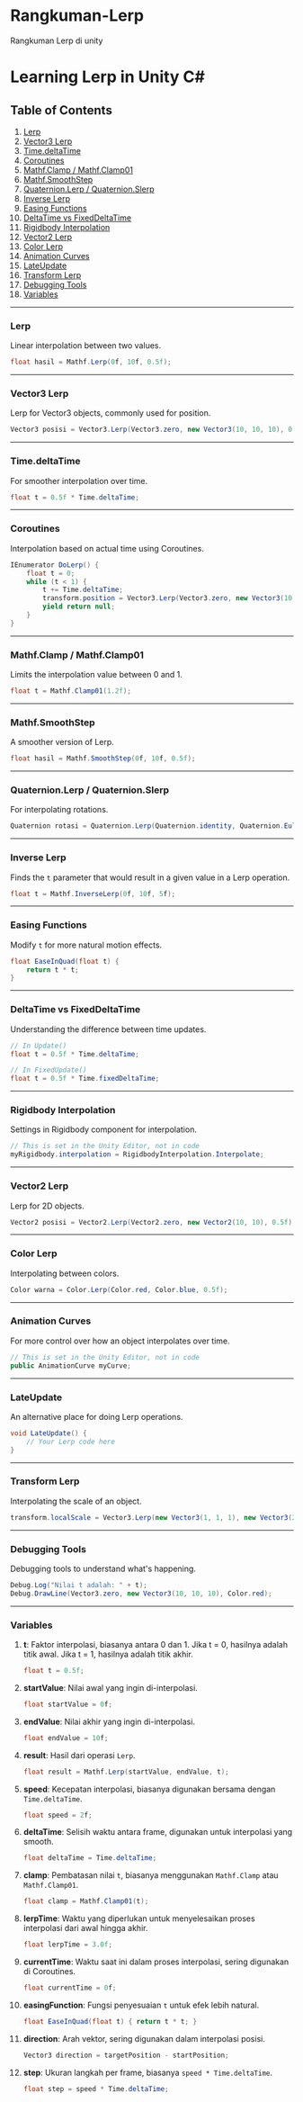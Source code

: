 # Rangkuman-Lerp
Rangkuman Lerp di unity

# Learning Lerp in Unity C#

## Table of Contents

1. [Lerp](#lerp)
2. [Vector3 Lerp](#vector3-lerp)
3. [Time.deltaTime](#timedeltaTime)
4. [Coroutines](#coroutines)
5. [Mathf.Clamp / Mathf.Clamp01](#mathfclamp--mathfclamp01)
6. [Mathf.SmoothStep](#mathfsmoothstep)
7. [Quaternion.Lerp / Quaternion.Slerp](#quaternionlerp--quaternionslerp)
8. [Inverse Lerp](#inverse-lerp)
9. [Easing Functions](#easing-functions)
10. [DeltaTime vs FixedDeltaTime](#deltatime-vs-fixeddeltatime)
11. [Rigidbody Interpolation](#rigidbody-interpolation)
12. [Vector2 Lerp](#vector2-lerp)
13. [Color Lerp](#color-lerp)
14. [Animation Curves](#animation-curves)
15. [LateUpdate](#lateupdate)
16. [Transform Lerp](#transform-lerp)
17. [Debugging Tools](#debugging-tools)
18. [Variables](#variables)

---

### Lerp

Linear interpolation between two values.

```csharp
float hasil = Mathf.Lerp(0f, 10f, 0.5f);
```

---

### Vector3 Lerp

Lerp for Vector3 objects, commonly used for position.

```csharp
Vector3 posisi = Vector3.Lerp(Vector3.zero, new Vector3(10, 10, 10), 0.5f);
```

---

### Time.deltaTime

For smoother interpolation over time.

```csharp
float t = 0.5f * Time.deltaTime;
```

---

### Coroutines

Interpolation based on actual time using Coroutines.

```csharp
IEnumerator DoLerp() {
    float t = 0;
    while (t < 1) {
        t += Time.deltaTime;
        transform.position = Vector3.Lerp(Vector3.zero, new Vector3(10, 10, 10), t);
        yield return null;
    }
}
```

---

### Mathf.Clamp / Mathf.Clamp01

Limits the interpolation value between 0 and 1.

```csharp
float t = Mathf.Clamp01(1.2f);
```

---

### Mathf.SmoothStep

A smoother version of Lerp.

```csharp
float hasil = Mathf.SmoothStep(0f, 10f, 0.5f);
```

---

### Quaternion.Lerp / Quaternion.Slerp

For interpolating rotations.

```csharp
Quaternion rotasi = Quaternion.Lerp(Quaternion.identity, Quaternion.Euler(0, 90, 0), 0.5f);
```

---

### Inverse Lerp

Finds the `t` parameter that would result in a given value in a Lerp operation.

```csharp
float t = Mathf.InverseLerp(0f, 10f, 5f);
```

---

### Easing Functions

Modify `t` for more natural motion effects.

```csharp
float EaseInQuad(float t) {
    return t * t;
}
```

---

### DeltaTime vs FixedDeltaTime

Understanding the difference between time updates.

```csharp
// In Update()
float t = 0.5f * Time.deltaTime;

// In FixedUpdate()
float t = 0.5f * Time.fixedDeltaTime;
```

---

### Rigidbody Interpolation

Settings in Rigidbody component for interpolation.

```csharp
// This is set in the Unity Editor, not in code
myRigidbody.interpolation = RigidbodyInterpolation.Interpolate;
```

---

### Vector2 Lerp

Lerp for 2D objects.

```csharp
Vector2 posisi = Vector2.Lerp(Vector2.zero, new Vector2(10, 10), 0.5f);
```

---

### Color Lerp

Interpolating between colors.

```csharp
Color warna = Color.Lerp(Color.red, Color.blue, 0.5f);
```

---

### Animation Curves

For more control over how an object interpolates over time.

```csharp
// This is set in the Unity Editor, not in code
public AnimationCurve myCurve;
```

---

### LateUpdate

An alternative place for doing Lerp operations.

```csharp
void LateUpdate() {
    // Your Lerp code here
}
```

---

### Transform Lerp

Interpolating the scale of an object.

```csharp
transform.localScale = Vector3.Lerp(new Vector3(1, 1, 1), new Vector3(2, 2, 2), 0.5f);
```

---

### Debugging Tools

Debugging tools to understand what's happening.

```csharp
Debug.Log("Nilai t adalah: " + t);
Debug.DrawLine(Vector3.zero, new Vector3(10, 10, 10), Color.red);
```

---

### Variables

1. **t**: Faktor interpolasi, biasanya antara 0 dan 1. Jika t = 0, hasilnya adalah titik awal. Jika t = 1, hasilnya adalah titik akhir.
    ```csharp
    float t = 0.5f;
    ```

2. **startValue**: Nilai awal yang ingin di-interpolasi.
    ```csharp
    float startValue = 0f;
    ```

3. **endValue**: Nilai akhir yang ingin di-interpolasi.
    ```csharp
    float endValue = 10f;
    ```

4. **result**: Hasil dari operasi `Lerp`.
    ```csharp
    float result = Mathf.Lerp(startValue, endValue, t);
    ```

5. **speed**: Kecepatan interpolasi, biasanya digunakan bersama dengan `Time.deltaTime`.
    ```csharp
    float speed = 2f;
    ```

6. **deltaTime**: Selisih waktu antara frame, digunakan untuk interpolasi yang smooth.
    ```csharp
    float deltaTime = Time.deltaTime;
    ```

7. **clamp**: Pembatasan nilai `t`, biasanya menggunakan `Mathf.Clamp` atau `Mathf.Clamp01`.
    ```csharp
    float clamp = Mathf.Clamp01(t);
    ```

8. **lerpTime**: Waktu yang diperlukan untuk menyelesaikan proses interpolasi dari awal hingga akhir.
    ```csharp
    float lerpTime = 3.0f;
    ```

9. **currentTime**: Waktu saat ini dalam proses interpolasi, sering digunakan di Coroutines.
    ```csharp
    float currentTime = 0f;
    ```

10. **easingFunction**: Fungsi penyesuaian `t` untuk efek lebih natural.
    ```csharp
    float EaseInQuad(float t) { return t * t; }
    ```

11. **direction**: Arah vektor, sering digunakan dalam interpolasi posisi.
    ```csharp
    Vector3 direction = targetPosition - startPosition;
    ```

12. **step**: Ukuran langkah per frame, biasanya `speed * Time.deltaTime`.
    ```csharp
    float step = speed * Time.deltaTime;
    ```
